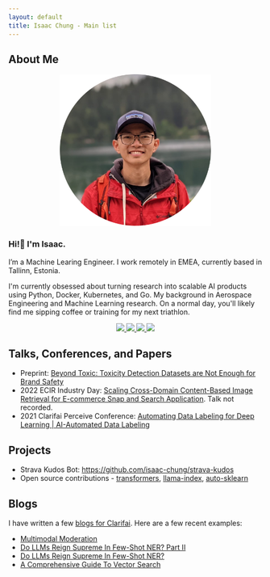 ```yaml
---
layout: default
title: Isaac Chung - Main list
---
```


## About Me

<center><img src="../../assets/images/profile-circle.png" width="300" height="300"></center>

### Hi!👋 I'm Isaac.
I’m a Machine Learing Engineer. I work remotely in EMEA, currently based in Tallinn, Estonia.

I'm currently obsessed about turning research into scalable AI products using Python, Docker, Kubernetes, and Go. My background in Aerospace Engineering and Machine Learning research. On a normal day, you'll likely find me sipping coffee or training for my next triathlon.

<center>
    <div>
        <a class="icon-link" target="_blank" href="https://www.linkedin.com/in/isaac-chung/">
            <image src="../../assets/icons/linkedin.svg" class="footer-icon"/>
        </a>
        <a class="icon-link" target="_blank" href="https://github.com/isaac-chung">
            <image src="../../assets/icons/github.svg" class="footer-icon"/>
        </a>
        <a class="icon-link" target="_blank" href="https://www.strava.com/athletes/17796761">
            <image src="../../assets/icons/strava.svg" class="footer-icon"/>
        </a>
        <a class="icon-link" href="mailto:chungisaac1217@gmail.com">
            <image src="../../assets/icons/mail.svg" class="footer-icon"/>
        </a>
    </div>
</center>

## Talks, Conferences, and Papers
* Preprint: [Beyond Toxic: Toxicity Detection Datasets are Not Enough for Brand Safety](https://arxiv.org/abs/2303.15110)
* 2022 ECIR Industry Day: [Scaling Cross-Domain Content-Based Image Retrieval for E-commerce Snap and Search Application](https://arxiv.org/abs/2204.11593). Talk not recorded.
* 2021 Clarifai Perceive Conference: [Automating Data Labeling for Deep Learning | AI-Automated Data Labeling](https://www.youtube.com/watch?v=8drVLIaI_iA)

## Projects
* Strava Kudos Bot: https://github.com/isaac-chung/strava-kudos
* Open source contributions - [transformers](https://github.com/huggingface/transformers), [llama-index](https://github.com/run-llama/llama_index), [auto-sklearn](https://github.com/automl/auto-sklearn)

## Blogs
I have written a few [blogs for Clarifai](https://www.clarifai.com/blog). Here are a few recent examples:
* [Multimodal Moderation](https://www.clarifai.com/blog/the-future-of-content-how-multimodal-moderation-is-changing-the-game)
* [Do LLMs Reign Supreme In Few-Shot NER? Part II](https://www.clarifai.com/blog/do-llms-reign-supreme-in-few-shot-ner-part-ii)
* [Do LLMs Reign Supreme In Few-Shot NER?](https://www.clarifai.com/blog/do-llms-reign-supreme-in-few-shot-ner)
* [A Comprehensive Guide To Vector Search](https://www.clarifai.com/blog/finding-what-you-need-a-comprehensive-guide-to-vector-search)
